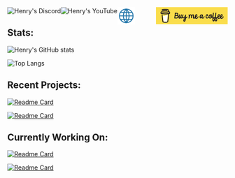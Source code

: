 <a href="https://www.discordapp.com/users/709047772711485463">
  <img align="left" alt="Henry's Discord" height="40px" src="https://raw.githubusercontent.com/peterthehan/peterthehan/master/assets/discord.svg" />
</a>
<a href="https://www.youtube.com/channel/UC0ZCat9S6KoR7dAiIezBfhg">
  <img align="left" alt="Henry's YouTube" height="40px" src="https://raw.githubusercontent.com/peterthehan/peterthehan/master/assets/youtube.svg" />
</a>

<a href="https://lizard-heart.github.io">
 <img align="left" alt="Website" height="40px" src="https://raw.githubusercontent.com/lizard-heart/lizard-heart/main/internet.png" />
</a>

<a href="https://www.buymeacoffee.com/lizardheart">
 <img align="right" alt="Buy me a Coffee" height="39px" src="https://raw.githubusercontent.com/lizard-heart/lizard-heart/main/buy-me-a-cofee.png" />
</a>
<br>

## 


## Stats:
![Henry's GitHub stats](https://readme-stats-eight-rho.vercel.app/api?username=lizard-heart&layout=compact&show_icons=true&theme=midnight-purple)

![Top Langs](https://readme-stats-eight-rho.vercel.app/api/top-langs/?username=lizard-heart&layout=compact&theme=midnight-purple)

## Recent Projects:
[![Readme Card](https://readme-stats-eight-rho.vercel.app/api/pin/?username=lizard-heart&repo=collatz-ratios&theme=midnight-purple)](https://github.com/lizard-heart/collatz-ratios)

[![Readme Card](https://readme-stats-eight-rho.vercel.app/api/pin/?username=lizard-heart&repo=omni-focus-start-toggl-timer&theme=midnight-purple)](https://github.com/lizard-heart/omni-focus-start-toggl-timer)

## Currently Working On:
[![Readme Card](https://readme-stats-eight-rho.vercel.app/api/pin/?username=lizard-heart&repo=obsidian-note-content-pusher&theme=midnight-purple)](https://github.com/lizard-heart/obsidian-note-content-pusher)

[![Readme Card](https://readme-stats-eight-rho.vercel.app/api/pin/?username=lizard-heart&repo=VideoFeed&theme=midnight-purple)](https://github.com/lizard-heart/VideoFeed)

